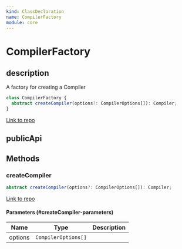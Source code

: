 ```yaml
---
kind: ClassDeclaration
name: CompilerFactory
module: core
---
```


# CompilerFactory

## description

A factory for creating a Compiler

```ts
class CompilerFactory {
  abstract createCompiler(options?: CompilerOptions[]): Compiler;
}
```

[Link to repo](https://github.com/timdeschryver/angular/blob/master/packages/core/src/linker/compiler.ts#L166-L168)

## publicApi

## Methods

### createCompiler

```ts
abstract createCompiler(options?: CompilerOptions[]): Compiler;
```

[Link to repo](https://github.com/timdeschryver/angular/blob/master/packages/core/src/linker/compiler.ts#L167-L167)

#### Parameters (#createCompiler-parameters)

| Name    | Type                | Description |
| ------- | ------------------- | ----------- |
| options | `CompilerOptions[]` |             |
